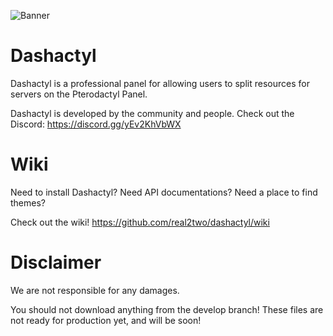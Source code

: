 ![Banner](https://media.discordapp.net/attachments/706970617471303761/768606122147708968/pterodactyl-panel.png)

# Dashactyl

Dashactyl is a professional panel for allowing users to split resources for servers on the Pterodactyl Panel. 

Dashactyl is developed by the community and people. Check out the Discord: https://discord.gg/yEv2KhVbWX

# Wiki

Need to install Dashactyl? Need API documentations? Need a place to find themes?

Check out the wiki! https://github.com/real2two/dashactyl/wiki

# Disclaimer

We are not responsible for any damages.

You should not download anything from the develop branch! These files are not ready for production yet, and will be soon!
